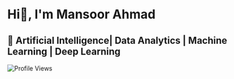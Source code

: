 # Hi👋, I'm Mansoor Ahmad
## 🚀 Artificial Intelligence| Data Analytics | Machine Learning | Deep Learning

![Profile Views](https://komarev.com/ghpvc/?username=Mansoor387&color=blue)


